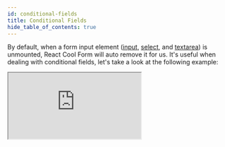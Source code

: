 ```yaml
---
id: conditional-fields
title: Conditional Fields
hide_table_of_contents: true
---
```


By default, when a form input element ([input](https://developer.mozilla.org/en-US/docs/Web/HTML/Element/input), [select](https://developer.mozilla.org/en-US/docs/Web/HTML/Element/select), and [textarea](https://developer.mozilla.org/en-US/docs/Web/HTML/Element/textarea)) is unmounted, React Cool Form will auto remove it for us. It's useful when dealing with conditional fields, let's take a look at the following example:

<iframe src="https://codesandbox.io/embed/rcf-conditional-fields-rnxe6?fontsize=14&hidenavigation=1&theme=dark"
  style={{ width: "100%", height: "500px", border: "0", borderRadius: "4px",  overflow: "hidden" }}
  title="RCF - Conditional Fields"
  allow="accelerometer; ambient-light-sensor; camera; encrypted-media; geolocation; gyroscope; hid; microphone; midi; payment; usb; vr; xr-spatial-tracking"
  sandbox="allow-forms allow-modals allow-popups allow-presentation allow-same-origin allow-scripts"
></iframe>
